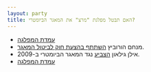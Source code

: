 ```yaml
---
layout: party
title: האם תבטל מפלגת "מרצ" את המאגר הביומטרי?
---
```


* <i class="fa fa-newspaper-o"></i> [עמדת המפלגה](https://archive.today/gjQpX#selection-2809.2-2809.214)
* מנחם הורוביץ [השתתף בהצעת חוק לביטול המאגר](http://www.mako.co.il/nexter-archive/Article-5a73491c10e6631006.htm).
* אילן גילאון
  [הצביע](https://oknesset.org/vote/652/) נגד המאגר הביומטרי ב-2009.
* <i class="fa fa-envelope"></i> [עמדת המפלגה](../docs/meretz-aya.png)
